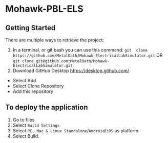 # Mohawk-PBL-ELS

## Getting Started
There are multiple ways to retrieve the project:
1. In a terminal, or git bash you can use this command:
  `git  clone https://github.com/MetalOath/Mohawk-ElectricalLabSimulator.git` OR
  `git clone git@github.com:MetalOath/Mohawk-ElectricalLabSimulator.git`
2. Download GitHub Desktop
https://desktop.github.com/
- Select Add
- Select Clone Repository 
- Add this repository


## To deploy the application
1. Go to files 
2. Select `Build Settings`
3. Select `PC, Mac & Linux Standalone`/`Android`/`iOS` as platform.
4. Select Build.
